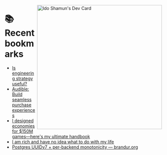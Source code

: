 <a href="https://app.daily.dev/idoshamun"><img src="https://api.daily.dev/devcards/v2/28849d86070e4c099c877ab6837c61f0.png?type=default&r=auy" align="right" width="400" alt="Ido Shamun's Dev Card"/></a>

# 📚 Recent bookmarks
<!-- BOOKMARKS:START -->
- [Is engineering strategy useful?](https://app.daily.dev/posts/QQjNvleSx?utm_source=rss&utm_medium=bookmarks&utm_campaign=28849d86070e4c099c877ab6837c61f0)
- [Audible: Build seamless purchase experiences](https://app.daily.dev/posts/1PRngASe9?utm_source=rss&utm_medium=bookmarks&utm_campaign=28849d86070e4c099c877ab6837c61f0)
- [I designed economies for $150M games—here&#39;s my ultimate handbook](https://app.daily.dev/posts/YZwPt7zzq?utm_source=rss&utm_medium=bookmarks&utm_campaign=28849d86070e4c099c877ab6837c61f0)
- [I am rich and have no idea what to do with my life](https://app.daily.dev/posts/q7jtyCdbf?utm_source=rss&utm_medium=bookmarks&utm_campaign=28849d86070e4c099c877ab6837c61f0)
- [Postgres UUIDv7 + per-backend monotonicity — brandur.org](https://app.daily.dev/posts/Pw98W186v?utm_source=rss&utm_medium=bookmarks&utm_campaign=28849d86070e4c099c877ab6837c61f0)
<!-- BOOKMARKS:END -->

